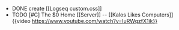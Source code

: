 - DONE create [[Logseq custom.css]]
- TODO [#C] The $0 Home [[Server]] -- [[Kalos Likes Computers]]
  {{video https://www.youtube.com/watch?v=IuRWqzfX1ik}}
